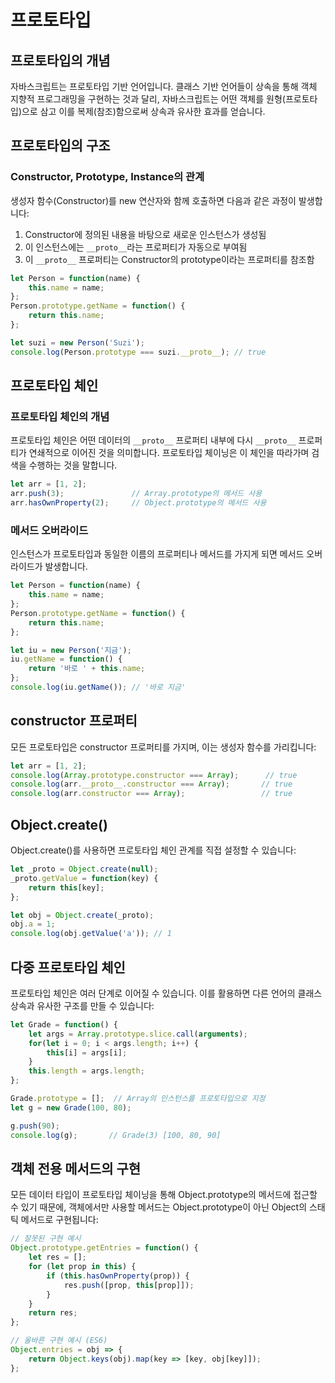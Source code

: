 # 프로토타입

## 프로토타입의 개념

자바스크립트는 프로토타입 기반 언어입니다. 클래스 기반 언어들이 상속을 통해 객체 지향적 프로그래밍을 구현하는 것과 달리, 자바스크립트는 어떤 객체를 원형(프로토타입)으로 삼고 이를 복제(참조)함으로써 상속과 유사한 효과를 얻습니다.

## 프로토타입의 구조

### Constructor, Prototype, Instance의 관계

생성자 함수(Constructor)를 new 연산자와 함께 호출하면 다음과 같은 과정이 발생합니다:

1. Constructor에 정의된 내용을 바탕으로 새로운 인스턴스가 생성됨
2. 이 인스턴스에는 `__proto__`라는 프로퍼티가 자동으로 부여됨
3. 이 `__proto__` 프로퍼티는 Constructor의 prototype이라는 프로퍼티를 참조함

```javascript
let Person = function(name) {
    this.name = name;
};
Person.prototype.getName = function() {
    return this.name;
};

let suzi = new Person('Suzi');
console.log(Person.prototype === suzi.__proto__); // true
```

## 프로토타입 체인

### 프로토타입 체인의 개념

프로토타입 체인은 어떤 데이터의 `__proto__` 프로퍼티 내부에 다시 `__proto__` 프로퍼티가 연쇄적으로 이어진 것을 의미합니다. 프로토타입 체이닝은 이 체인을 따라가며 검색을 수행하는 것을 말합니다.

```javascript
let arr = [1, 2];
arr.push(3);               // Array.prototype의 메서드 사용
arr.hasOwnProperty(2);     // Object.prototype의 메서드 사용
```

### 메서드 오버라이드

인스턴스가 프로토타입과 동일한 이름의 프로퍼티나 메서드를 가지게 되면 메서드 오버라이드가 발생합니다.

```javascript
let Person = function(name) {
    this.name = name;
};
Person.prototype.getName = function() {
    return this.name;
};

let iu = new Person('지금');
iu.getName = function() {
    return '바로 ' + this.name;
};
console.log(iu.getName()); // '바로 지금'
```

## constructor 프로퍼티

모든 프로토타입은 constructor 프로퍼티를 가지며, 이는 생성자 함수를 가리킵니다:

```javascript
let arr = [1, 2];
console.log(Array.prototype.constructor === Array);      // true
console.log(arr.__proto__.constructor === Array);       // true
console.log(arr.constructor === Array);                 // true
```

## Object.create()

Object.create()를 사용하면 프로토타입 체인 관계를 직접 설정할 수 있습니다:

```javascript
let _proto = Object.create(null);
_proto.getValue = function(key) {
    return this[key];
};

let obj = Object.create(_proto);
obj.a = 1;
console.log(obj.getValue('a')); // 1
```

## 다중 프로토타입 체인

프로토타입 체인은 여러 단계로 이어질 수 있습니다. 이를 활용하면 다른 언어의 클래스 상속과 유사한 구조를 만들 수 있습니다:

```javascript
let Grade = function() {
    let args = Array.prototype.slice.call(arguments);
    for(let i = 0; i < args.length; i++) {
        this[i] = args[i];
    }
    this.length = args.length;
};

Grade.prototype = [];  // Array의 인스턴스를 프로토타입으로 지정
let g = new Grade(100, 80);

g.push(90);
console.log(g);       // Grade(3) [100, 80, 90]
```

## 객체 전용 메서드의 구현

모든 데이터 타입이 프로토타입 체이닝을 통해 Object.prototype의 메서드에 접근할 수 있기 때문에, 객체에서만 사용할 메서드는 Object.prototype이 아닌 Object의 스태틱 메서드로 구현됩니다:

```javascript
// 잘못된 구현 예시
Object.prototype.getEntries = function() {
    let res = [];
    for (let prop in this) {
        if (this.hasOwnProperty(prop)) {
            res.push([prop, this[prop]]);
        }
    }
    return res;
};

// 올바른 구현 예시 (ES6)
Object.entries = obj => {
    return Object.keys(obj).map(key => [key, obj[key]]);
};
```